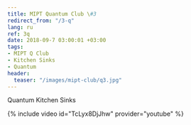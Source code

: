 ```yaml
---
title: MIPT Quantum Club \#3
redirect_from: "/3-q"
lang: ru
ref: 3q
date: 2018-09-7 03:00:01 +03:00
tags:
- MIPT Q Club
- Kitchen Sinks
- Quantum
header:
  teaser: "/images/mipt-club/q3.jpg"
---
```


Quantum Kitchen Sinks

{% include video id="TcLyx8DjJhw" provider="youtube" %}
